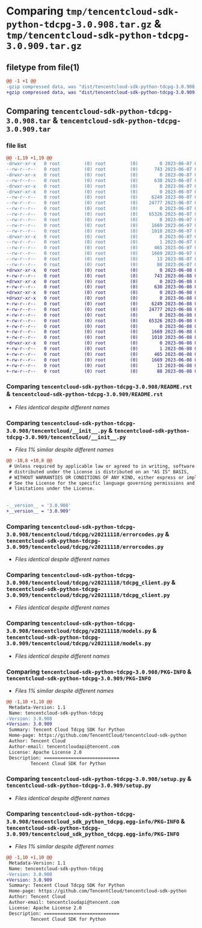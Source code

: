 # Comparing `tmp/tencentcloud-sdk-python-tdcpg-3.0.908.tar.gz` & `tmp/tencentcloud-sdk-python-tdcpg-3.0.909.tar.gz`

## filetype from file(1)

```diff
@@ -1 +1 @@
-gzip compressed data, was "dist/tencentcloud-sdk-python-tdcpg-3.0.908.tar", last modified: Wed Jun  7 00:33:27 2023, max compression
+gzip compressed data, was "dist/tencentcloud-sdk-python-tdcpg-3.0.909.tar", last modified: Thu Jun  8 00:34:21 2023, max compression
```

## Comparing `tencentcloud-sdk-python-tdcpg-3.0.908.tar` & `tencentcloud-sdk-python-tdcpg-3.0.909.tar`

### file list

```diff
@@ -1,19 +1,19 @@
-drwxr-xr-x   0 root         (0) root         (0)        0 2023-06-07 00:33:27.000000 tencentcloud-sdk-python-tdcpg-3.0.908/
--rw-r--r--   0 root         (0) root         (0)      743 2023-06-07 00:33:27.000000 tencentcloud-sdk-python-tdcpg-3.0.908/README.rst
-drwxr-xr-x   0 root         (0) root         (0)        0 2023-06-07 00:33:27.000000 tencentcloud-sdk-python-tdcpg-3.0.908/tencentcloud/
--rw-r--r--   0 root         (0) root         (0)      630 2023-06-07 00:33:27.000000 tencentcloud-sdk-python-tdcpg-3.0.908/tencentcloud/__init__.py
-drwxr-xr-x   0 root         (0) root         (0)        0 2023-06-07 00:33:27.000000 tencentcloud-sdk-python-tdcpg-3.0.908/tencentcloud/tdcpg/
-drwxr-xr-x   0 root         (0) root         (0)        0 2023-06-07 00:33:27.000000 tencentcloud-sdk-python-tdcpg-3.0.908/tencentcloud/tdcpg/v20211118/
--rw-r--r--   0 root         (0) root         (0)     6249 2023-06-07 00:33:27.000000 tencentcloud-sdk-python-tdcpg-3.0.908/tencentcloud/tdcpg/v20211118/errorcodes.py
--rw-r--r--   0 root         (0) root         (0)    24777 2023-06-07 00:33:27.000000 tencentcloud-sdk-python-tdcpg-3.0.908/tencentcloud/tdcpg/v20211118/tdcpg_client.py
--rw-r--r--   0 root         (0) root         (0)        0 2023-06-07 00:33:27.000000 tencentcloud-sdk-python-tdcpg-3.0.908/tencentcloud/tdcpg/v20211118/__init__.py
--rw-r--r--   0 root         (0) root         (0)    65326 2023-06-07 00:33:27.000000 tencentcloud-sdk-python-tdcpg-3.0.908/tencentcloud/tdcpg/v20211118/models.py
--rw-r--r--   0 root         (0) root         (0)        0 2023-06-07 00:33:27.000000 tencentcloud-sdk-python-tdcpg-3.0.908/tencentcloud/tdcpg/__init__.py
--rw-r--r--   0 root         (0) root         (0)     1669 2023-06-07 00:33:27.000000 tencentcloud-sdk-python-tdcpg-3.0.908/PKG-INFO
--rw-r--r--   0 root         (0) root         (0)     1010 2023-06-07 00:33:27.000000 tencentcloud-sdk-python-tdcpg-3.0.908/setup.py
-drwxr-xr-x   0 root         (0) root         (0)        0 2023-06-07 00:33:27.000000 tencentcloud-sdk-python-tdcpg-3.0.908/tencentcloud_sdk_python_tdcpg.egg-info/
--rw-r--r--   0 root         (0) root         (0)        1 2023-06-07 00:33:27.000000 tencentcloud-sdk-python-tdcpg-3.0.908/tencentcloud_sdk_python_tdcpg.egg-info/dependency_links.txt
--rw-r--r--   0 root         (0) root         (0)      465 2023-06-07 00:33:27.000000 tencentcloud-sdk-python-tdcpg-3.0.908/tencentcloud_sdk_python_tdcpg.egg-info/SOURCES.txt
--rw-r--r--   0 root         (0) root         (0)     1669 2023-06-07 00:33:27.000000 tencentcloud-sdk-python-tdcpg-3.0.908/tencentcloud_sdk_python_tdcpg.egg-info/PKG-INFO
--rw-r--r--   0 root         (0) root         (0)       13 2023-06-07 00:33:27.000000 tencentcloud-sdk-python-tdcpg-3.0.908/tencentcloud_sdk_python_tdcpg.egg-info/top_level.txt
--rw-r--r--   0 root         (0) root         (0)       88 2023-06-07 00:33:27.000000 tencentcloud-sdk-python-tdcpg-3.0.908/setup.cfg
+drwxr-xr-x   0 root         (0) root         (0)        0 2023-06-08 00:34:21.000000 tencentcloud-sdk-python-tdcpg-3.0.909/
+-rw-r--r--   0 root         (0) root         (0)      743 2023-06-08 00:34:21.000000 tencentcloud-sdk-python-tdcpg-3.0.909/README.rst
+drwxr-xr-x   0 root         (0) root         (0)        0 2023-06-08 00:34:21.000000 tencentcloud-sdk-python-tdcpg-3.0.909/tencentcloud/
+-rw-r--r--   0 root         (0) root         (0)      630 2023-06-08 00:34:21.000000 tencentcloud-sdk-python-tdcpg-3.0.909/tencentcloud/__init__.py
+drwxr-xr-x   0 root         (0) root         (0)        0 2023-06-08 00:34:21.000000 tencentcloud-sdk-python-tdcpg-3.0.909/tencentcloud/tdcpg/
+drwxr-xr-x   0 root         (0) root         (0)        0 2023-06-08 00:34:21.000000 tencentcloud-sdk-python-tdcpg-3.0.909/tencentcloud/tdcpg/v20211118/
+-rw-r--r--   0 root         (0) root         (0)     6249 2023-06-08 00:34:21.000000 tencentcloud-sdk-python-tdcpg-3.0.909/tencentcloud/tdcpg/v20211118/errorcodes.py
+-rw-r--r--   0 root         (0) root         (0)    24777 2023-06-08 00:34:21.000000 tencentcloud-sdk-python-tdcpg-3.0.909/tencentcloud/tdcpg/v20211118/tdcpg_client.py
+-rw-r--r--   0 root         (0) root         (0)        0 2023-06-08 00:34:21.000000 tencentcloud-sdk-python-tdcpg-3.0.909/tencentcloud/tdcpg/v20211118/__init__.py
+-rw-r--r--   0 root         (0) root         (0)    65326 2023-06-08 00:34:21.000000 tencentcloud-sdk-python-tdcpg-3.0.909/tencentcloud/tdcpg/v20211118/models.py
+-rw-r--r--   0 root         (0) root         (0)        0 2023-06-08 00:34:21.000000 tencentcloud-sdk-python-tdcpg-3.0.909/tencentcloud/tdcpg/__init__.py
+-rw-r--r--   0 root         (0) root         (0)     1669 2023-06-08 00:34:21.000000 tencentcloud-sdk-python-tdcpg-3.0.909/PKG-INFO
+-rw-r--r--   0 root         (0) root         (0)     1010 2023-06-08 00:34:21.000000 tencentcloud-sdk-python-tdcpg-3.0.909/setup.py
+drwxr-xr-x   0 root         (0) root         (0)        0 2023-06-08 00:34:21.000000 tencentcloud-sdk-python-tdcpg-3.0.909/tencentcloud_sdk_python_tdcpg.egg-info/
+-rw-r--r--   0 root         (0) root         (0)        1 2023-06-08 00:34:21.000000 tencentcloud-sdk-python-tdcpg-3.0.909/tencentcloud_sdk_python_tdcpg.egg-info/dependency_links.txt
+-rw-r--r--   0 root         (0) root         (0)      465 2023-06-08 00:34:21.000000 tencentcloud-sdk-python-tdcpg-3.0.909/tencentcloud_sdk_python_tdcpg.egg-info/SOURCES.txt
+-rw-r--r--   0 root         (0) root         (0)     1669 2023-06-08 00:34:21.000000 tencentcloud-sdk-python-tdcpg-3.0.909/tencentcloud_sdk_python_tdcpg.egg-info/PKG-INFO
+-rw-r--r--   0 root         (0) root         (0)       13 2023-06-08 00:34:21.000000 tencentcloud-sdk-python-tdcpg-3.0.909/tencentcloud_sdk_python_tdcpg.egg-info/top_level.txt
+-rw-r--r--   0 root         (0) root         (0)       88 2023-06-08 00:34:21.000000 tencentcloud-sdk-python-tdcpg-3.0.909/setup.cfg
```

### Comparing `tencentcloud-sdk-python-tdcpg-3.0.908/README.rst` & `tencentcloud-sdk-python-tdcpg-3.0.909/README.rst`

 * *Files identical despite different names*

### Comparing `tencentcloud-sdk-python-tdcpg-3.0.908/tencentcloud/__init__.py` & `tencentcloud-sdk-python-tdcpg-3.0.909/tencentcloud/__init__.py`

 * *Files 1% similar despite different names*

```diff
@@ -10,8 +10,8 @@
 # Unless required by applicable law or agreed to in writing, software
 # distributed under the License is distributed on an "AS IS" BASIS,
 # WITHOUT WARRANTIES OR CONDITIONS OF ANY KIND, either express or implied.
 # See the License for the specific language governing permissions and
 # limitations under the License.
 
 
-__version__ = '3.0.908'
+__version__ = '3.0.909'
```

### Comparing `tencentcloud-sdk-python-tdcpg-3.0.908/tencentcloud/tdcpg/v20211118/errorcodes.py` & `tencentcloud-sdk-python-tdcpg-3.0.909/tencentcloud/tdcpg/v20211118/errorcodes.py`

 * *Files identical despite different names*

### Comparing `tencentcloud-sdk-python-tdcpg-3.0.908/tencentcloud/tdcpg/v20211118/tdcpg_client.py` & `tencentcloud-sdk-python-tdcpg-3.0.909/tencentcloud/tdcpg/v20211118/tdcpg_client.py`

 * *Files identical despite different names*

### Comparing `tencentcloud-sdk-python-tdcpg-3.0.908/tencentcloud/tdcpg/v20211118/models.py` & `tencentcloud-sdk-python-tdcpg-3.0.909/tencentcloud/tdcpg/v20211118/models.py`

 * *Files identical despite different names*

### Comparing `tencentcloud-sdk-python-tdcpg-3.0.908/PKG-INFO` & `tencentcloud-sdk-python-tdcpg-3.0.909/PKG-INFO`

 * *Files 1% similar despite different names*

```diff
@@ -1,10 +1,10 @@
 Metadata-Version: 1.1
 Name: tencentcloud-sdk-python-tdcpg
-Version: 3.0.908
+Version: 3.0.909
 Summary: Tencent Cloud Tdcpg SDK for Python
 Home-page: https://github.com/TencentCloud/tencentcloud-sdk-python
 Author: Tencent Cloud
 Author-email: tencentcloudapi@tencent.com
 License: Apache License 2.0
 Description: ============================
         Tencent Cloud SDK for Python
```

### Comparing `tencentcloud-sdk-python-tdcpg-3.0.908/setup.py` & `tencentcloud-sdk-python-tdcpg-3.0.909/setup.py`

 * *Files identical despite different names*

### Comparing `tencentcloud-sdk-python-tdcpg-3.0.908/tencentcloud_sdk_python_tdcpg.egg-info/PKG-INFO` & `tencentcloud-sdk-python-tdcpg-3.0.909/tencentcloud_sdk_python_tdcpg.egg-info/PKG-INFO`

 * *Files 1% similar despite different names*

```diff
@@ -1,10 +1,10 @@
 Metadata-Version: 1.1
 Name: tencentcloud-sdk-python-tdcpg
-Version: 3.0.908
+Version: 3.0.909
 Summary: Tencent Cloud Tdcpg SDK for Python
 Home-page: https://github.com/TencentCloud/tencentcloud-sdk-python
 Author: Tencent Cloud
 Author-email: tencentcloudapi@tencent.com
 License: Apache License 2.0
 Description: ============================
         Tencent Cloud SDK for Python
```


